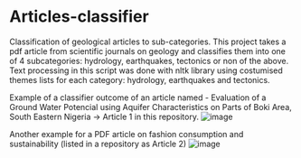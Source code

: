 # Articles-classifier
Classification of geological articles to sub-categories.
This project takes a pdf article from scientific journals on geology and classifies them into one of 4 subcategories: hydrology, earthquakes, tectonics or non of the above. Text processing in this script was done with nltk library using costumised themes lists for each category: hydrology, earthquakes and tectonics.

Example of a classifier outcome of an article named - Evaluation of a Ground Water Potencial using Aquifer Characteristics on Parts of Boki Area, South Eastern Nigeria -> Article 1 in this repository.
![image](https://user-images.githubusercontent.com/101993270/159779191-9ca31e34-a73e-4376-8522-b0a139e1aa60.png)

Another example for a PDF article on fashion consumption and sustainability (listed in a repository as Article 2)
![image](https://user-images.githubusercontent.com/101993270/159779463-76d40ce8-62b5-4aaa-8771-93bac78d5e0b.png)
